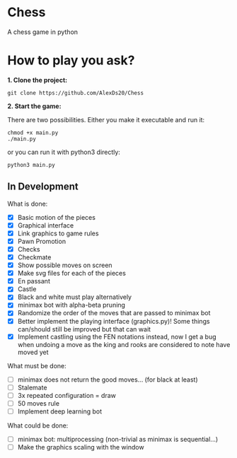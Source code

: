 # Chess
A chess game in python

# How to play you ask?
**1. Clone the project:**
```
git clone https://github.com/AlexDs20/Chess
```
**2. Start the game:**

There are two possibilities.
Either you make it executable and run it:
```
chmod +x main.py
./main.py
```
or you can run it with python3 directly:
```
python3 main.py
```

## In Development
What is done:
- [x] Basic motion of the pieces
- [x] Graphical interface
- [x] Link graphics to game rules
- [x] Pawn Promotion
- [x] Checks
- [x] Checkmate
- [x] Show possible moves on screen
- [x] Make svg files for each of the pieces
- [x] En passant
- [x] Castle
- [x] Black and white must play alternatively
- [x] minimax bot with alpha-beta pruning
- [x] Randomize the order of the moves that are passed to minimax bot
- [x] Better implement the playing interface (graphics.py)! Some things
  can/should still be improved but that can wait
- [x] Implement castling using the FEN notations instead, now I get a bug when
  undoing a move as the king and rooks are considered to note have moved yet

What must be done:
- [ ] minimax does not return the good moves... (for black at least)
- [ ] Stalemate
- [ ] 3x repeated configuration = draw
- [ ] 50 moves rule
- [ ] Implement deep learning bot

What could be done:
- [ ] minimax bot: multiprocessing (non-trivial as minimax is sequential...)
- [ ] Make the graphics scaling with the window
